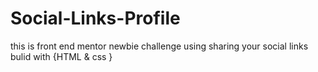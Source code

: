 # Social-Links-Profile
this  is front end mentor newbie challenge using sharing your social links  bulid with {HTML &amp; css }

